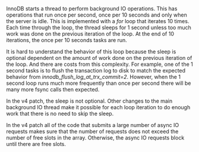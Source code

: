 InnoDB starts a thread to perform background IO operations. This has operations that run once per second, once per 10 seconds and only when the server is idle. This is implemented with a _for_ loop that iterates 10 times. Each time through the loop, the thread sleeps for 1 second unless too much work was done on the previous iteration of the loop. At the end of 10 iterations, the once per 10 seconds tasks are run.

It is hard to understand the behavior of this loop because the sleep is optional dependent on the amount of work done on the previous iteration of the loop. And there are costs from this complexity. For example, one of the 1 second tasks is to flush the transaction log to disk to match the expected behavior from _innodb\_flush\_log\_at\_trx\_commit=2_. However, when the 1 second loop runs much more frequently than once per second there will be many more fsync calls then expected.

In the v4 patch, the sleep is not optional. Other changes to the main background IO thread make it possible for each loop iteration to do enough work that there is no need to skip the sleep.

In the v4 patch all of the code that submits a large number of async IO requests makes sure that the number of requests does not exceed the number of free slots in the array. Otherwise, the async IO requests block until there are free slots.